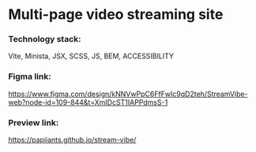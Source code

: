 # Multi-page video streaming site
### Technology stack:
Vite, Minista, JSX, SCSS, JS, BEM, ACCESSIBILITY
### Figma link:
https://www.figma.com/design/kNNVwPpC6FfFwIc9qD2teh/StreamVibe-web?node-id=109-844&t=XmIDcST1IAPPdmsS-1
### Preview link:
https://papiiants.github.io/stream-vibe/
